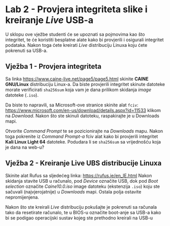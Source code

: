 # Lab 2 - Provjera integriteta slike i kreiranje *Live* USB-a

U sklopu ove vježbe studenti će se upoznati sa pojmovima kao što integritet, te će koristiti besplatne alate kako bi provjerili i osigurali integritet podataka. Nakon toga ćete kreirati *Live* distribuciju Linuxa koju ćete pokrenuti sa USB-a.

## Vježba 1 - Provjera integriteta

Sa linka https://www.caine-live.net/page5/page5.html skinite **CAINE GNU/Linux** distribuciju Linux-a. Da biste provjerili integritet skinute datoteke morate verificirati `sha256sum` koja vam je dana prilikom skidanja *image* datoteke (`.iso`).

Da biste to napravili, sa Microsoft-ove stranice skinite alat `fciv`: https://www.microsoft.com/en-us/download/details.aspx?id=11533 klikom na *Download*. Nakon što ste skinuli datoteku, raspakirajte je u Downloads mapi.

Otvorite *Command Prompt* te se pozicionirajte na *Downloads* mapu. Nakon toga pokrenite iz *Command Prompt-a* fciv alat kako bi provjerili integritet **Kali Linux Light 64** datoteke. Podudara li se `sha256sum` sa vrijednošću koja je dana na web-u?

## Vježba 2 - Kreiranje Live UBS distribucije Linuxa

Skinite alat Rufus sa sljedećeg linka: https://rufus.ie/en_IE.html
Nakon skidanja stavite USB u računalo, pod *Device* označite USB, dok pod *Boot selection* označite *Caine10.0.iso* image datoteku (ekstenzija `.iso`) koju ste sačuvali (najvjerojatnije) u *Downloads* mapi. Ostala polja ostavite nepromijenjena.

Nakon što ste kreirali *Live* distribuciju pokušajte je pokrenuti sa računala tako da resetirate računalo, te u BIOS-u označite boot-anje sa USB-a kako bi se podigao operacijski sustav kojeg ste prethodno kreirali na USB-u
